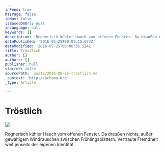 ```yaml
---
inFeed: true
hasPage: false
inNav: false
isBasedOnUrl: null
inLanguage: null
keywords: []
description: 'Regnerisch kühler Hauch vom offenen Fenster. Da draußen nichts, außer gewaltigem Windrauschen zwischen Frühlingsblättern. Vertraute Fremdheit weit jenseits der eigenen Identität.'
datePublished: '2016-05-25T00:09:15.673Z'
dateModified: '2016-05-25T00:08:55.524Z'
title: Tröstlich
author: []
authors: []
publisher: null
starred: false
sourcePath: _posts/2016-05-25-trostlich.md
_context: 'http://schema.org'
_type: Article

---
```

# Tröstlich
![](https://the-grid-user-content.s3-us-west-2.amazonaws.com/026acd2d-e0a7-4243-9313-863e13e02ae4.jpg)

Regnerisch kühler Hauch vom offenen Fenster. Da draußen nichts, außer gewaltigem Windrauschen zwischen Frühlingsblättern. Vertraute Fremdheit weit jenseits der eigenen Identität.